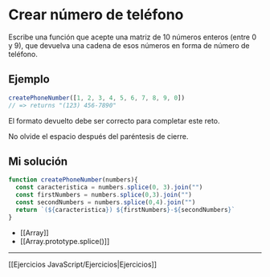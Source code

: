 # Crear número de teléfono

Escribe una función que acepte una matriz de 10 números enteros (entre 0 y 9), que devuelva una cadena de esos números en forma de número de teléfono.

## Ejemplo

```javascript
createPhoneNumber([1, 2, 3, 4, 5, 6, 7, 8, 9, 0]) 
// => returns "(123) 456-7890"
```

El formato devuelto debe ser correcto para completar este reto.  
  
No olvide el espacio después del paréntesis de cierre.

## Mi solución

```js
function createPhoneNumber(numbers){
  const caracteristica = numbers.splice(0, 3).join("")
  const firstNumbers = numbers.splice(0,3).join("")
  const secondNumbers = numbers.splice(0,4).join("")
  return `(${caracteristica}) ${firstNumbers}-${secondNumbers}`
}
```

- [[Array]]
- [[Array.prototype.splice()]]

__________

[[Ejercicios JavaScript/Ejercicios|Ejercicios]]